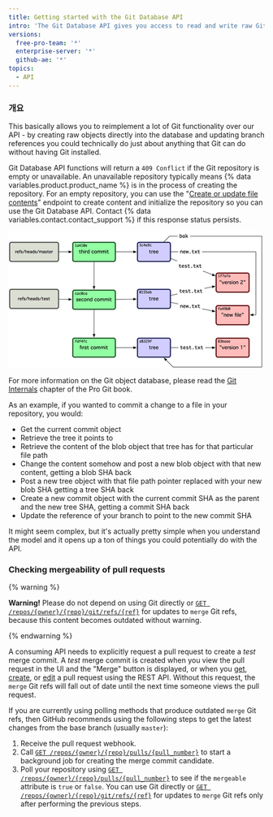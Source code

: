 ```yaml
---
title: Getting started with the Git Database API
intro: 'The Git Database API gives you access to read and write raw Git objects to your Git database on {% data variables.product.product_name %} and to list and update your references (branch heads and tags).'
versions:
  free-pro-team: '*'
  enterprise-server: '*'
  github-ae: '*'
topics:
  - API
---
```


### 개요

This basically allows you to reimplement a lot of Git functionality over our API - by creating raw objects directly into the database and updating branch references you could technically do just about anything that Git can do without having Git installed.

Git Database API functions will return a `409 Conflict` if the Git repository is empty or unavailable.  An unavailable repository typically means {% data variables.product.product_name %} is in the process of creating the repository. For an empty repository, you can use the "[Create or update file contents](/rest/reference/repos#create-or-update-file-contents)" endpoint to create content and initialize the repository so you can use the Git Database API. Contact {% data variables.contact.contact_support %} if this response status persists.

![git database overview](/assets/images/git-database-overview.png)

For more information on the Git object database, please read the [Git Internals](http://git-scm.com/book/en/v1/Git-Internals) chapter of the Pro Git book.

As an example, if you wanted to commit a change to a file in your repository, you would:

* Get the current commit object
* Retrieve the tree it points to
* Retrieve the content of the blob object that tree has for that particular file path
* Change the content somehow and post a new blob object with that new content, getting a blob SHA back
* Post a new tree object with that file path pointer replaced with your new blob SHA getting a tree SHA back
* Create a new commit object with the current commit SHA as the parent and the new tree SHA, getting a commit SHA back
* Update the reference of your branch to point to the new commit SHA

It might seem complex, but it's actually pretty simple when you understand the model and it opens up a ton of things you could potentially do with the API.

### Checking mergeability of pull requests

{% warning %}

**Warning!** Please do not depend on using Git directly or [`GET /repos/{owner}/{repo}/git/refs/{ref}`](/rest/reference/git#get-a-reference)  for updates to `merge` Git refs, because this content becomes outdated without warning.

{% endwarning %}

A consuming API needs to explicitly request a pull request to create a _test_ merge commit. A _test_ merge commit is created when you view the pull request in the UI and the "Merge" button is displayed, or when you [get](/rest/reference/pulls#get-a-pull-request), [create](/rest/reference/pulls#create-a-pull-request), or [edit](/rest/reference/pulls#update-a-pull-request) a pull request using the REST API. Without this request, the `merge` Git refs will fall out of date until the next time someone views the pull request.

If you are currently using polling methods that produce outdated `merge` Git refs, then GitHub recommends using the following steps to get the latest changes from the base branch (usually `master`):

1. Receive the pull request webhook.
2. Call [`GET /repos/{owner}/{repo}/pulls/{pull_number}`](/rest/reference/pulls#get-a-pull-request) to start a background job for creating the merge commit candidate.
3. Poll your repository using [`GET /repos/{owner}/{repo}/pulls/{pull_number}`](/rest/reference/pulls#get-a-pull-request) to see if the `mergeable` attribute is `true` or `false`. You can use Git directly or [`GET /repos/{owner}/{repo}/git/refs/{ref}`](/rest/reference/git#get-a-reference) for updates to `merge` Git refs only after performing the previous steps.
